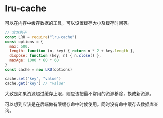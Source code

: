 # lru-cache

可以在内存中缓存数据的工具，可以设置缓存大小及缓存时间等。

```js
// 官方例子
const LRU = require("lru-cache")
const options = {
  max: 500,
  length: function (n, key) { return n * 2 + key.length },
  dispose: function (key, n) { n.close() },
  maxAge: 1000 * 60 * 60
}
const cache = new LRU(options)

cache.set("key", "value")
cache.get("key") // "value"
```

大致是如果资源超过缓存上限，则应该把最不常用的资源移除，换成新资源。

可以想到应该是在后端做有限缓存命中时候使用。同时没有命中缓存去数据库查询。

